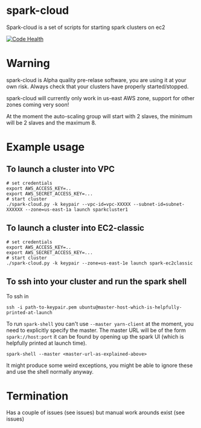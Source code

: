 # spark-cloud
Spark-cloud is a set of scripts for starting spark clusters on ec2

[![Code Health](https://landscape.io/github/entropyltd/spark-cloud/master/landscape.svg?style=flat)](https://landscape.io/github/entropyltd/spark-cloud/master)

# Warning
spark-cloud is Alpha quality pre-relase software, you are using it at your own risk.
Always check that your clusters have properly started/stopped.

spark-cloud will currently only work in us-east AWS zone, support for other zones coming very soon!

At the moment the auto-scaling group will start with 2 slaves, the minimum will be 2 slaves and the maximum 8.

# Example usage

## To launch a cluster into VPC

```
# set credentials
export AWS_ACCESS_KEY=..
export AWS_SECRET_ACCESS_KEY=...
# start cluster
./spark-cloud.py -k keypair --vpc-id=vpc-XXXXX --subnet-id=subnet-XXXXXX --zone=us-east-1a launch sparkcluster1
```

## To launch a cluster into EC2-classic
```
# set credentials
export AWS_ACCESS_KEY=..
export AWS_SECRET_ACCESS_KEY=...
# start cluster
./spark-cloud.py -k keypair --zone=us-east-1e launch spark-ec2classic
```

## To ssh into your cluster and run the spark shell

To ssh in

```
ssh -i path-to-keypair.pem ubuntu@master-host-which-is-helpfully-printed-at-launch
```

To run `spark-shell` you can't use `--master yarn-client` at the moment, you need to explicitly specify the master. The master URL will be of the form `spark://host:port` it can be found by opening up the spark UI (which is helpfully printed at launch time).

```
spark-shell --master <master-url-as-explained-above>
```

It might produce some weird exceptions, you might be able to ignore these and use the shell normally anyway.

# Termination

Has a couple of issues (see issues) but manual work arounds exist (see issues)
